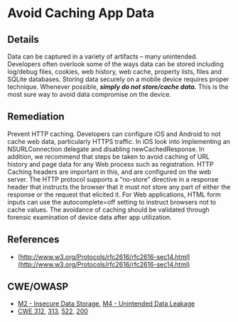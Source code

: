 # Avoid Caching App Data

## Details 

Data can be captured in a variety of artifacts – many unintended. Developers often overlook some of the ways data can be stored including log/debug files, cookies, web history, web cache, property lists, files and SQLite databases. Storing data securely on a mobile device requires proper technique. Whenever possible, ***simply do not store/cache data.*** This is the most sure way to avoid data compromise on the device.

## Remediation

Prevent HTTP caching. Developers can configure iOS and Android to not cache web data, particularly HTTPS traffic. In iOS look into implementing an NSURLConnection delegate and disabling newCachedResponse. In addition, we recommend that steps be taken to avoid caching of URL history and page data for any Web process such as registration. HTTP Caching headers are important in this, and are configured on the web server. The HTTP protocol supports a “no-store” directive in a response header that instructs the browser that it must not store any part of either the response or the request that elicited it. For Web applications, HTML form inputs can use the autocomplete=off setting to instruct browsers not to cache values. The avoidance of caching should be validated through forensic examination of device data after app utilization.


## References

 * [http://www.w3.org/Protocols/rfc2616/rfc2616-sec14.html](http://www.w3.org/Protocols/rfc2616/rfc2616-sec14.html)


## CWE/OWASP

 * [M2 - Insecure Data Storage](https://www.owasp.org/index.php/Mobile_Top_10_2014-M2), [M4 - Unintended Data Leakage](https://www.owasp.org/index.php/Mobile_Top_10_2014-M4)
 * [CWE 312](http://cwe.mitre.org/data/definitions/312.html), [313](http://cwe.mitre.org/data/definitions/313.html), [522](http://cwe.mitre.org/data/definitions/522.html), [200](http://cwe.mitre.org/data/definitions/200.html)

